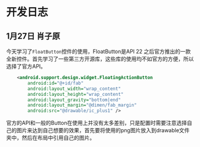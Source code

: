 # 开发日志

## 1月27日 肖子原

今天学习了`FloatButton`控件的使用，FloatButton是API 22 之后官方推出的一款全新控件。首先学习了一些第三方开源库，这些库的使用均不如官方的方便，所以选择了官方API。
```xml
    <android.support.design.widget.FloatingActionButton
        android:id="@+id/fab"
        android:layout_width="wrap_content"
        android:layout_height="wrap_content"
        android:layout_gravity="bottom|end"
        android:layout_margin="@dimen/fab_margin"
        android:src="@drawable/ic_plus1" />
```
官方的API和一般的Button在使用上并没有太多差别，只是配置时需要注意选择自己的图片来达到自己想要的效果，首先要将使用的png图片放入到drawable文件夹中，然后在布局中引用自己的图片。